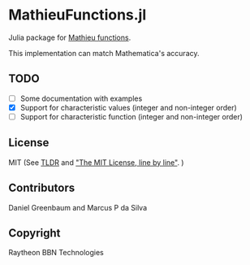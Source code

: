 # MathieuFunctions.jl

Julia package for [Mathieu functions](http://dlmf.nist.gov/28).

This implementation can match Mathematica's accuracy. 

## TODO

- [ ] Some documentation with examples
- [X] Support for characteristic values (integer and non-integer order)
- [ ] Support for characteristic function (integer and non-integer order)

## License

MIT (See [TLDR](https://tldrlegal.com/license/mit-license) and ["The MIT License, line by line"](https://writing.kemitchell.com/2016/09/21/MIT-License-Line-by-Line.html). )

## Contributors

Daniel Greenbaum and Marcus P da Silva

## Copyright

Raytheon BBN Technologies